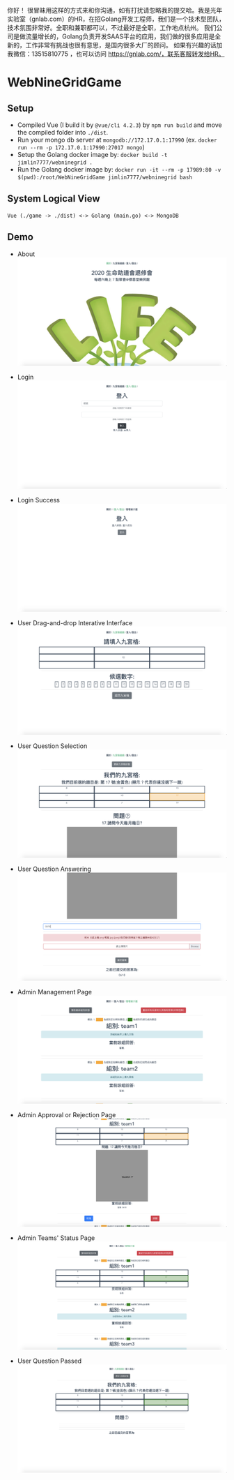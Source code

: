 你好！
很冒昧用这样的方式来和你沟通，如有打扰请忽略我的提交哈。我是光年实验室（gnlab.com）的HR，在招Golang开发工程师，我们是一个技术型团队，技术氛围非常好。全职和兼职都可以，不过最好是全职，工作地点杭州。
我们公司是做流量增长的，Golang负责开发SAAS平台的应用，我们做的很多应用是全新的，工作非常有挑战也很有意思，是国内很多大厂的顾问。
如果有兴趣的话加我微信：13515810775  ，也可以访问 https://gnlab.com/，联系客服转发给HR。
# WebNineGridGame

## Setup
* Compiled Vue (I build it by `@vue/cli 4.2.3`) by `npm run build` and move the compiled folder into `./dist`.
* Run your mongo db server at `mongodb://172.17.0.1:17990` (ex. `docker run --rm -p 172.17.0.1:17990:27017 mongo`)
* Setup the Golang docker image by: `docker build -t jimlin7777/webninegrid .`
* Run the Golang docker image by: `docker run -it --rm -p 17989:80 -v $(pwd):/root/WebNineGridGame jimlin7777/webninegrid bash`

## System Logical View
```
Vue (./game -> ./dist) <-> Golang (main.go) <-> MongoDB
```

## Demo

* About
![about](./demo/about.png)

* Login
![login](./demo/login.png)

* Login Success
![login\_success](./demo/login_success.png)

* User Drag-and-drop Interative Interface
![dnd](./demo/drag-n-drop.png)

* User Question Selection
![user_selection](./demo/question-selection.png)

* User Question Answering
![user_answering](./demo/question-answering.png)

* Admin Management Page
![admin](./demo/admin_page.png)

* Admin Approval or Rejection Page
![admin_approval](./demo/admin_page_2.png)

* Admin Teams' Status Page
![admin_team_status](./demo/admin_page_3.png)

* User Question Passed
![user_passed](./demo/user-answer-passed.png)
